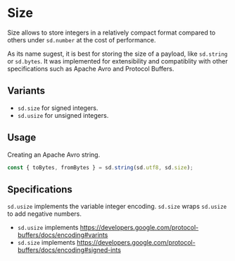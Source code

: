 # Size

Size allows to store integers in a relatively compact format compared to others under `sd.number` at the cost of performance.

As its name sugest, it is best for storing the size of a payload, like `sd.string` or `sd.bytes`. It was implemented for extensibility and compatiblity with other specifications such as Apache Avro and Protocol Buffers.

## Variants

- `sd.size` for signed integers.
- `sd.usize` for unsigned integers.

## Usage

Creating an Apache Avro string.

```ts
const { toBytes, fromBytes } = sd.string(sd.utf8, sd.size);
```

## Specifications

`sd.usize` implements the variable integer encoding. `sd.size` wraps `sd.usize` to add negative numbers.

- `sd.usize` implements https://developers.google.com/protocol-buffers/docs/encoding#varints
- `sd.size` implements https://developers.google.com/protocol-buffers/docs/encoding#signed-ints
